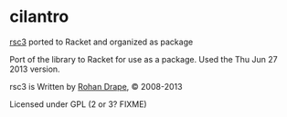 cilantro
========


[rsc3](http://rd.slavepianos.org/?t=rsc3) ported to Racket and organized as package

Port of the library to Racket for use as a package.  Used the Thu Jun 27 2013 version.

rsc3 is Written by [Rohan Drape](http://rd.slavepianos.org/), © 2008-2013


Licensed under GPL (2 or 3? FIXME)


